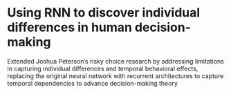# Using RNN to discover individual differences in human decision-making 
Extended Joshua Peterson’s risky choice research by addressing limitations in capturing individual differences and temporal behavioral effects, replacing the original neural network with recurrent architectures to capture temporal dependencies to advance decision-making theory
